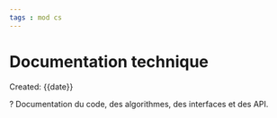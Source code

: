 ```yaml
---
tags : mod cs
---
```

# Documentation technique
Created: {{date}}

?
Documentation du code, des algorithmes, des interfaces et des API. 
<!--SR:!2022-10-19,1,230-->
